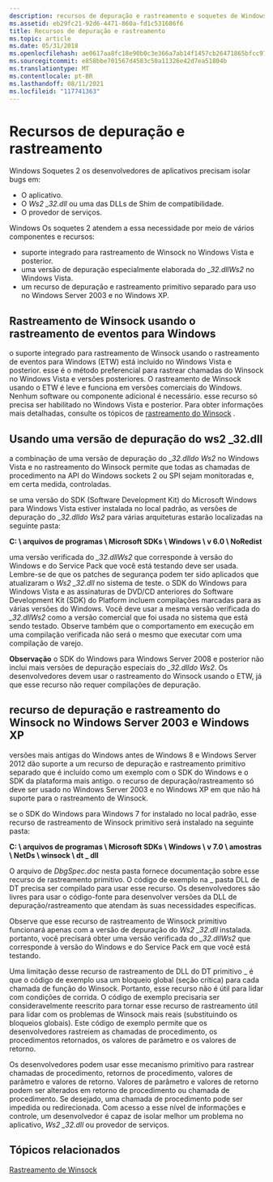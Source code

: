 ```yaml
---
description: recursos de depuração e rastreamento e soquetes de Windows 2.
ms.assetid: eb29fc21-92d6-4471-860a-fd1c531686f6
title: Recursos de depuração e rastreamento
ms.topic: article
ms.date: 05/31/2018
ms.openlocfilehash: ae0617aa8fc18e90b0c3e366a7ab14f1457cb26471865bfcc97682801a858565
ms.sourcegitcommit: e858bbe701567d4583c50a11326e42d7ea51804b
ms.translationtype: MT
ms.contentlocale: pt-BR
ms.lasthandoff: 08/11/2021
ms.locfileid: "117741363"
---
```

# <a name="debug-and-trace-facilities"></a>Recursos de depuração e rastreamento

Windows Soquetes 2 os desenvolvedores de aplicativos precisam isolar bugs em:

-   O aplicativo.
-   O *Ws2 \_32.dll* ou uma das DLLs de Shim de compatibilidade.
-   O provedor de serviços.

Windows Os soquetes 2 atendem a essa necessidade por meio de vários componentes e recursos:

-   suporte integrado para rastreamento de Winsock no Windows Vista e posterior.
-   uma versão de depuração especialmente elaborada do *\_32.dllWs2* no Windows Vista.
-   um recurso de depuração e rastreamento primitivo separado para uso no Windows Server 2003 e no Windows XP.

## <a name="winsock-tracing-using-event-tracing-for-windows"></a>Rastreamento de Winsock usando o rastreamento de eventos para Windows

o suporte integrado para rastreamento de Winsock usando o rastreamento de eventos para Windows (ETW) está incluído no Windows Vista e posterior. esse é o método preferencial para rastrear chamadas do Winsock no Windows Vista e versões posteriores. O rastreamento de Winsock usando o ETW é leve e funciona em versões comerciais do Windows. Nenhum software ou componente adicional é necessário. esse recurso só precisa ser habilitado no Windows Vista e posterior. Para obter informações mais detalhadas, consulte os tópicos de [rastreamento do Winsock](winsock-tracing.md) .

## <a name="using-a-debug-version-of-ws2_32dll"></a>Usando uma versão de depuração do ws2 \_32.dll

a combinação de uma versão de depuração do *\_32.dlldo Ws2* no Windows Vista e no rastreamento do Winsock permite que todas as chamadas de procedimento na API do Windows sockets 2 ou SPI sejam monitoradas e, em certa medida, controladas.

se uma versão do SDK (Software Development Kit) do Microsoft Windows para Windows Vista estiver instalada no local padrão, as versões de depuração do *\_32.dlldo Ws2* para várias arquiteturas estarão localizadas na seguinte pasta:

**C: \\ arquivos de programas \\ Microsoft SDKs \\ Windows \\ v 6.0 \\ NoRedist**

uma versão verificada do *\_32.dllWs2* que corresponde à versão do Windows e do Service Pack que você está testando deve ser usada. Lembre-se de que os patches de segurança podem ter sido aplicados que atualizaram o *Ws2 \_32.dll* no sistema de teste. o SDK do Windows para Windows Vista e as assinaturas de DVD/CD anteriores do Software Development Kit (SDK) do Platform incluem compilações marcadas para as várias versões do Windows. Você deve usar a mesma versão verificada do *\_32.dllWs2* como a versão comercial que foi usada no sistema que está sendo testado. Observe também que o comportamento em execução em uma compilação verificada não será o mesmo que executar com uma compilação de varejo.

**Observação**  o SDK do Windows para Windows Server 2008 e posterior não inclui mais versões de depuração especiais do *\_32.dlldo Ws2*. Os desenvolvedores devem usar o rastreamento do Winsock usando o ETW, já que esse recurso não requer compilações de depuração.

## <a name="winsock-debug-and-trace-facility-on-windows-server-2003-and-windows-xp"></a>recurso de depuração e rastreamento do Winsock no Windows Server 2003 e Windows XP

versões mais antigas do Windows antes de Windows 8 e Windows Server 2012 dão suporte a um recurso de depuração e rastreamento primitivo separado que é incluído como um exemplo com o SDK do Windows e o SDK da plataforma mais antigo. o recurso de depuração/rastreamento só deve ser usado no Windows Server 2003 e no Windows XP em que não há suporte para o rastreamento de Winsock.

se o SDK do Windows para Windows 7 for instalado no local padrão, esse recurso de rastreamento de Winsock primitivo será instalado na seguinte pasta:

**C: \\ arquivos de programas \\ Microsoft SDKs \\ Windows \\ v 7.0 \\ amostras \\ NetDs \\ winsock \\ dt \_ dll**

O arquivo de *DbgSpec.doc* nesta pasta fornece documentação sobre esse recurso de rastreamento primitivo. O código de exemplo na \_ pasta DLL de DT precisa ser compilado para usar esse recurso. Os desenvolvedores são livres para usar o código-fonte para desenvolver versões da DLL de depuração/rastreamento que atendam às suas necessidades específicas.

Observe que esse recurso de rastreamento de Winsock primitivo funcionará apenas com a versão de depuração do *Ws2 \_32.dll* instalada. portanto, você precisará obter uma versão verificada do *\_32.dllWs2* que corresponde à versão do Windows e do Service Pack em que você está testando.

Uma limitação desse recurso de rastreamento de DLL do DT primitivo \_ é que o código de exemplo usa um bloqueio global (seção crítica) para cada chamada de função do Winsock. Portanto, esse recurso não é útil para lidar com condições de corrida. O código de exemplo precisaria ser consideravelmente reescrito para tornar esse recurso de rastreamento útil para lidar com os problemas de Winsock mais reais (substituindo os bloqueios globais). Este código de exemplo permite que os desenvolvedores rastreiem as chamadas de procedimento, os procedimentos retornados, os valores de parâmetro e os valores de retorno.

Os desenvolvedores podem usar esse mecanismo primitivo para rastrear chamadas de procedimento, retornos de procedimento, valores de parâmetro e valores de retorno. Valores de parâmetro e valores de retorno podem ser alterados em retorno de procedimento ou chamada de procedimento. Se desejado, uma chamada de procedimento pode ser impedida ou redirecionada. Com acesso a esse nível de informações e controle, um desenvolvedor é capaz de isolar melhor um problema no aplicativo, *Ws2 \_32.dll* ou provedor de serviços.

## <a name="related-topics"></a>Tópicos relacionados

<dl> <dt>

[Rastreamento de Winsock](winsock-tracing.md)
</dt> </dl>

 

 



